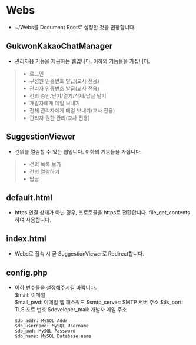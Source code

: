 # Webs
* ~/Webs를 Document Root로 설정할 것을 권장합니다.

## GukwonKakaoChatManager
* 관리자용 기능을 제공하는 웹입니다. 이하의 기능들을 가집니다.
>- 로그인
>- 구성원 인증번호 발급(교사 전용)
>- 관리자 인증번호 발급(교사 전용)
>- 건의 승인/닫기/열기/삭제/답글 달기
>- 개발자에게 메일 보내기
>- 전체 관리자에게 메일 보내기(교사 전용)
>- 관리자 권한 관리(교사 전용)

## SuggestionViewer
* 건의를 열람할 수 있는 웹입니다. 이하의 기능들을 가집니다.
>- 건의 목록 보기
>- 건의 열람하기
>- 답글 

## default.html
* https 연결 상태가 아닌 경우, 프로토콜을 https로 전환합니다. file_get_contents 하여 사용합니다.

## index.html
* Webs로 접속 시 곧 SuggestionViewer로 Redirect합니다.

## config.php
* 이하 변수들을 설정해주시길 바랍니다.  
      $mail: 이메일  
      $mail_pwd: 이메일 앱 패스워드
      $smtp_server: SMTP 서버 주소
      $tls_port: TLS 포트 번호
      $developer_mail: 개발자 메일 주소
      
      $db_addr: MySQL Addr  
      $db_username: MySQL Username  
      $db_pwd: MySQL Password  
      $db_name: MySQL Database name 
  
